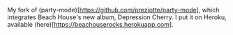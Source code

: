 My fork of (party-mode)[https://github.com/preziotte/party-mode], which integrates Beach House's new album, Depression Cherry. I put it on Heroku, available (here)[https://beachouserocks.herokuapp.com].
